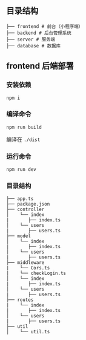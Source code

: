 ## 目录结构

```
├── frontend # 前台（小程序端）
├── backend # 后台管理系统
├── server # 服务端
├── database # 数据库
```

## frontend 后端部署

### 安装依赖

```
npm i
```

### 编译命令

```
npm run build
```

编译在 `./dist`

### 运行命令

```
npm run dev
```

### 目录结构

```
├── app.ts
├── package.json
├── controller
│    └── index
|       ├── index.ts
│    └── users
|       ├── users.ts
├── model
│    └── index
|       ├── index.ts
│    └── users
|       ├── users.ts
├── middleware
|    └── Cors.ts
|    └── checkLogin.ts
│    └── index
|       ├── index.ts
│    └── users
|       ├── users.ts
├── routes
|    └── index
|       ├── index.ts
│    └── users
|       ├── users.ts
├── util
│    └── util.ts
```